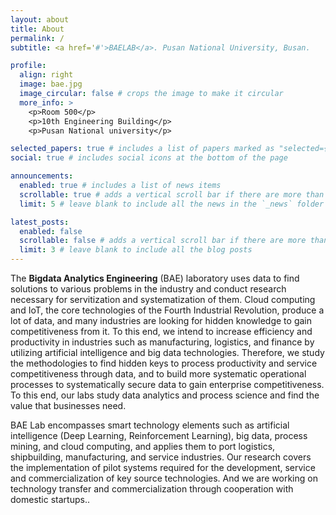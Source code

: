 ```yaml
---
layout: about
title: About
permalink: /
subtitle: <a href='#'>BAELAB</a>. Pusan National University, Busan.

profile:
  align: right
  image: bae.jpg
  image_circular: false # crops the image to make it circular
  more_info: >
    <p>Room 500</p>
    <p>10th Engineering Building</p>
    <p>Pusan National university</p>

selected_papers: true # includes a list of papers marked as "selected={true}"
social: true # includes social icons at the bottom of the page

announcements:
  enabled: true # includes a list of news items
  scrollable: true # adds a vertical scroll bar if there are more than 3 news items
  limit: 5 # leave blank to include all the news in the `_news` folder

latest_posts:
  enabled: false
  scrollable: false # adds a vertical scroll bar if there are more than 3 new posts items
  limit: 3 # leave blank to include all the blog posts
---
```


The **Bigdata Analytics Engineering** (BAE) laboratory uses data to find solutions to various problems in the industry and conduct research necessary for servitization and systematization of them. Cloud computing and IoT, the core technologies of the Fourth Industrial Revolution, produce a lot of data, and many industries are looking for hidden knowledge to gain competitiveness from it. To this end, we intend to increase efficiency and productivity in industries such as manufacturing, logistics, and finance by utilizing artificial intelligence and big data technologies. Therefore, we study the methodologies to find hidden keys to process productivity and service competitiveness through data, and to build more systematic operational processes to systematically secure data to gain enterprise competitiveness. To this end, our labs study data analytics and process science and find the value that businesses need.

BAE Lab encompasses smart technology elements such as artificial intelligence (Deep Learning, Reinforcement Learning), big data, process mining, and cloud computing, and applies them to port logistics, shipbuilding, manufacturing, and service industries. Our research covers the implementation of pilot systems required for the development, service and commercialization of key source technologies. And we are working on technology transfer and commercialization through cooperation with domestic startups..
